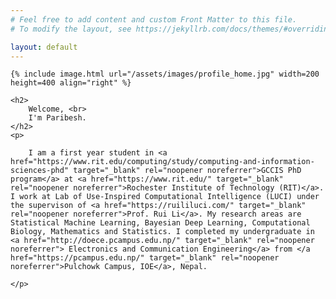 ```yaml
---
# Feel free to add content and custom Front Matter to this file.
# To modify the layout, see https://jekyllrb.com/docs/themes/#overriding-theme-defaults

layout: default
---
```


<div class="home">

    {% include image.html url="/assets/images/profile_home.jpg" width=200 height=400 align="right" %}
    
    <h2>
        Welcome, <br>
        I'm Paribesh.
    </h2>
    <p> 
        
        I am a first year student in <a href="https://www.rit.edu/computing/study/computing-and-information-sciences-phd" target="_blank" rel="noopener noreferrer">GCCIS PhD program</a> at <a href="https://www.rit.edu/" target="_blank" rel="noopener noreferrer">Rochester Institute of Technology (RIT)</a>. I work at Lab of Use-Inspired Computational Intelligence (LUCI) under the supervison of <a href="https://ruililuci.com/" target="_blank" rel="noopener noreferrer">Prof. Rui Li</a>. My research areas are Statistical Machine Learning, Bayesian Deep Learning, Computational Biology, Mathematics and Statistics. I completed my undergraduate in <a href="http://doece.pcampus.edu.np/" target="_blank" rel="noopener noreferrer"> Electronics and Communication Engineering</a> from </a href="https://pcampus.edu.np/" target="_blank" rel="noopener noreferrer">Pulchowk Campus, IOE</a>, Nepal.
         
    </p>

</div>
